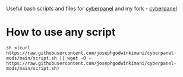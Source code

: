 Useful bash scripts and files for [cyberpanel](https://github.com/usmannasir/cyberpanel/tree/stable) and my fork - [cyberpanel](https://github.com/josephgodwinkimani/cyberpanel)

# How to use any script

```
sh <(curl https://raw.githubusercontent.com/josephgodwinkimani/cyberpanel-mods/main/script.sh || wget -O - https://raw.githubusercontent.com/josephgodwinkimani/cyberpanel-mods/main/script.sh)
```

